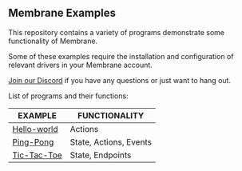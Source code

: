 ## Membrane Examples

This repository contains a variety of programs demonstrate some functionality of Membrane.

Some of these examples require the installation and configuration of relevant drivers in your Membrane account.

[Join our Discord](https://discord.gg/4RHyJDV8kj) if you have any questions or just want to hang out.

List of programs and their functions:

| EXAMPLE | FUNCTIONALITY |
|---------|---------------|
| [Hello-world]() |Actions|
| [Ping-Pong]() |State, Actions, Events|
| [Tic-Tac-Toe]() |State, Endpoints|
